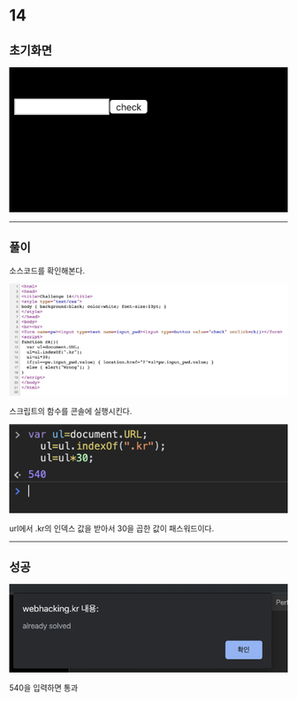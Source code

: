 # 14


## 초기화면
![초기화면](img/14_1.png)

---
## 풀이
소스코드를 확인해본다.

![소스코드](img/14_2.png)

스크립트의 함수를 콘솔에 실행시킨다.

![console](img/14_3.png)

url에서 .kr의 인덱스 값을 받아서 30을 곱한 값이 패스워드이다.

---
## 성공

![성공](img/14_pass.png)

540을 입력하면 통과